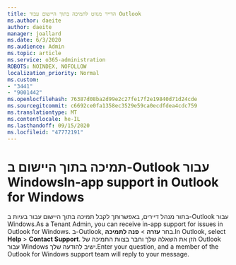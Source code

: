 ```yaml
---
title: הדייר מנווט לתמיכה בתוך היישום עבור Outlook
ms.author: daeite
author: daeite
manager: joallard
ms.date: 6/3/2020
ms.audience: Admin
ms.topic: article
ms.service: o365-administration
ROBOTS: NOINDEX, NOFOLLOW
localization_priority: Normal
ms.custom:
- "3441"
- "9001442"
ms.openlocfilehash: 76387d08ba2d99e2c27fe17f2e19840d71d24cde
ms.sourcegitcommit: c6692ce0fa1358ec3529e59ca0ecdfdea4cdc759
ms.translationtype: MT
ms.contentlocale: he-IL
ms.lasthandoff: 09/15/2020
ms.locfileid: "47772191"
---
```

# <a name="in-app-support-in-outlook-for-windows"></a><span data-ttu-id="dcfa3-102">תמיכה בתוך היישום ב-Outlook עבור Windows</span><span class="sxs-lookup"><span data-stu-id="dcfa3-102">In-app support in Outlook for Windows</span></span>

<span data-ttu-id="dcfa3-103">בתור מנהל דיירים, באפשרותך לקבל תמיכה בתוך היישום עבור בעיות ב-Outlook עבור Windows.</span><span class="sxs-lookup"><span data-stu-id="dcfa3-103">As a Tenant Admin, you can receive in-app support for issues in Outlook for Windows.</span></span> <span data-ttu-id="dcfa3-104">ב-Outlook, בחר **עזרה**  >  **פנה לתמיכה**.</span><span class="sxs-lookup"><span data-stu-id="dcfa3-104">In Outlook, select **Help** > **Contact Support**.</span></span> <span data-ttu-id="dcfa3-105">הזן את השאלה שלך וחבר בצוות התמיכה של Outlook עבור Windows ישיב להודעה שלך.</span><span class="sxs-lookup"><span data-stu-id="dcfa3-105">Enter your question, and a member of the Outlook for Windows support team will reply to your message.</span></span>